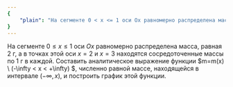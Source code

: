 ```yaml
---
{
    "plain": "На сегменте 0 < x <= 1 оси Ox равномерно распределена масса, равная 2 г, а вточках этой оси x = 2 и x = 3 находятся сосредоточенные массы по 1 г в каждой. Составить аналитическое выражение функции m = m(x) (-infty < x < +infty), численно равной массе, находящейся в интервале (-infty, x), и построить график этой функции."
}
---
```


На сегменте $0 \leq x \leq 1$ оси $Ox$ равномерно распределена масса, равная $2 \text{ г}$, а в точках этой оси $x=2$ и $x=3$ находятся сосредоточенные массы по $1 \text{ г}$ в каждой. Составить аналитическое выражение функции $m=m(x) \ (-\infty < x < +\infty) $, численно равной массе, находящейся в интервале $(-\infty, x)$, и построить график этой функции.